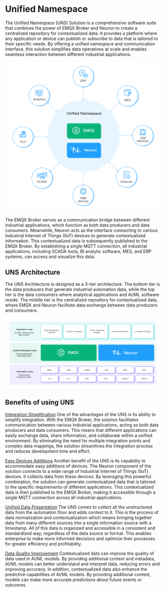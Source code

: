 # Unified Namespace

The Unified Namespace (UNS) Solution is a comprehensive software suite that combines the power of EMQX Broker and Neuron to create a centralized repository for contextualized data. It provides a platform where any application or device can publish or subscribe to data that is tailored to their specific needs. By offering a unified namespace and communication interface, this solution simplifies data operations at scale and enables seamless interaction between different industrial applications.

![uns](./assets/uns.png)

The EMQX Broker serves as a communication bridge between different industrial applications, which function as both data producers and data consumers. Meanwhile, Neuron acts as the interface connecting to various Industrial Internet of Things (IIoT) devices to generate contextualized information. This contextualized data is subsequently published to the EMQX Broker. By establishing a single MQTT connection, all industrial applications, including SCADA tools, BI analytic software, MES, and ERP systems, can access and visualize this data.

## UNS Architecture

The UNS Architecture is designed as a 3-tier architecture. The bottom tier is the data producers that generate industrial automation data, while the top tier is the data consumers where analytical applications and AI/ML software reside. The middle tier is the centralized repository for contextualized data, where EMQX and Neuron facilitate data exchange between data producers and consumers.

![unslayer](./assets/unslayer.png)

## Benefits of using UNS

<u>Integration Simplification</u>
One of the advantages of the UNS is its ability to simplify integration. With the EMQX Broker, the solution facilitates communication between various industrial applications, acting as both data producers and data consumers. This means that different applications can easily exchange data, share information, and collaborate within a unified environment. By eliminating the need for multiple integration points and complex data mappings, the solution streamlines the integration process and reduces development time and effort.

<u>Easy Devices Additions</u>
Another benefit of the UNS is its capability to accommodate easy additions of devices. The Neuron component of the solution connects to a wide range of Industrial Internet of Things (IIoT) devices. It collects data from these devices. By leveraging this powerful combination, the solution can generate contextualized data that is tailored to the specific requirements of different applications. This contextualized data is then published to the EMQX Broker, making it accessible through a single MQTT connection across all industrial applications.

<u>Unified Data Presentation</u>
The UNS comes to collect all the unstructured data from the automation floor and adds context to it. This is the process of data normalization and contextualization which means bringing together data from many different sources into a single information source with a timestamp. All of this data is organized and accessible in a consistent and standardized way, regardless of the data source or format. This enables enterprise to make more informed decisions and optimize their processes for greater efficiency and profitability.

<u>Data Quality Improvement</u>
Contextualized data can improve the quality of data used in AI/ML models. By providing additional context and metadata, AI/ML models can better understand and interpret data, reducing errors and improving accuracy. In addition, contextualized data also enhance the predictive capabilities of AI/ML models. By providing additional context, models can make more accurate predictions about future events or outcomes.
